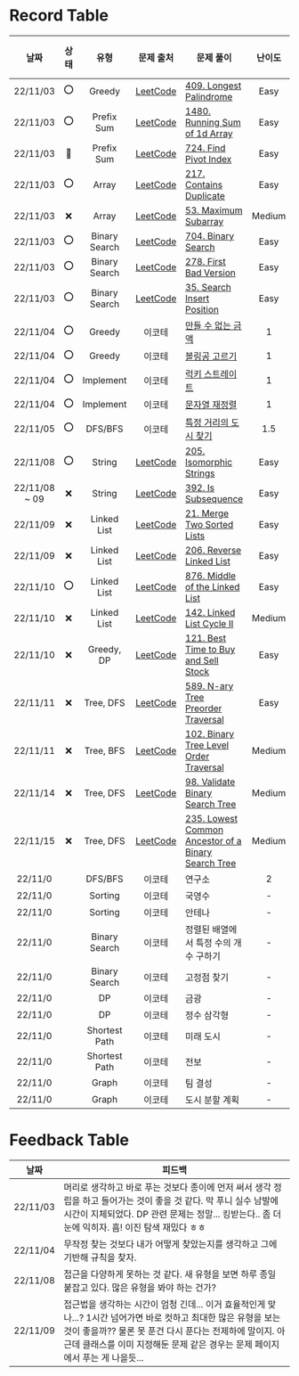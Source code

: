 # Record Table

|     날짜      | 상태 |     유형      |                                         문제 출처                                         | 문제 풀이                                                                   | 난이도 | 풀이 시간 (H:M) |
| :-----------: | :--: | :-----------: | :---------------------------------------------------------------------------------------: | --------------------------------------------------------------------------- | :----: | :-------------: |
|   22/11/03    |  ⭕  |    Greedy     |               [LeetCode](https://leetcode.com/problems/longest-palindrome/)               | [409. Longest Palindrome](/2022/1103.py#L137-L147)                          |  Easy  |      00:50      |
|   22/11/03    |  ⭕  |  Prefix Sum   |            [LeetCode](https://leetcode.com/problems/running-sum-of-1d-array/)             | [1480. Running Sum of 1d Array](/2022/1103.py#L149-L158)                    |  Easy  |      00:08      |
|   22/11/03    |  🔺  |  Prefix Sum   |                [LeetCode](https://leetcode.com/problems/find-pivot-index/)                | [724. Find Pivot Index](/2022/1103.py#L160-L173)                            |  Easy  |      01:25      |
|   22/11/03    |  ⭕  |     Array     |               [LeetCode](https://leetcode.com/problems/contains-duplicate/)               | [217. Contains Duplicate](/2022/1103.py#L175-L179)                          |  Easy  |      00:07      |
|   22/11/03    |  ❌  |     Array     |                [LeetCode](https://leetcode.com/problems/maximum-subarray/)                | [53. Maximum Subarray](/2022/1103.py#L181-L191)                             | Medium |      00:40      |
|   22/11/03    |  ⭕  | Binary Search |                 [LeetCode](https://leetcode.com/problems/binary-search/)                  | [704. Binary Search](/2022/1103.py#L193-L206)                               |  Easy  |      00:08      |
|   22/11/03    |  ⭕  | Binary Search |               [LeetCode](https://leetcode.com/problems/first-bad-version/)                | [278. First Bad Version](2022/1103.py#L208-L220)                            |  Easy  |      00:16      |
|   22/11/03    |  ⭕  | Binary Search |             [LeetCode](https://leetcode.com/problems/search-insert-position/)             | [35. Search Insert Position](/2022/1103.py#L123-L133)                       |  Easy  |      00:04      |
|   22/11/04    |  ⭕  |    Greedy     |                                          이코테                                           | [만들 수 없는 금액](/2022/1104.py#L100-L112)                                |   1    |      00:23      |
|   22/11/04    |  ⭕  |    Greedy     |                                          이코테                                           | [볼링공 고르기](/2022/1104.py#L114-L128)                                    |   1    |      00:35      |
|   22/11/04    |  ⭕  |   Implement   |                                          이코테                                           | [럭키 스트레이트](/2022/1104.py#L68-L82)                                    |   1    |      00:06      |
|   22/11/04    |  ⭕  |   Implement   |                                          이코테                                           | [문자열 재정렬](/2022/1104.py#L130-L148)                                    |   1    |      00:15      |
|   22/11/05    |  ⭕  |    DFS/BFS    |                                          이코테                                           | [특정 거리의 도시 찾기](/2022/1105.py)                                      |  1.5   |      00:35      |
|   22/11/08    |  ⭕  |    String     |               [LeetCode](https://leetcode.com/problems/isomorphic-strings/)               | [205. Isomorphic Strings](/2022/1108.py#L88-L92)                            |  Easy  |      01:01      |
| 22/11/08 ~ 09 |  ❌  |    String     |                 [LeetCode](https://leetcode.com/problems/is-subsequence/)                 | [392. Is Subsequence](/2022/1108.py#L94-L102)                               |  Easy  |      00:34      |
|   22/11/09    |  ❌  |  Linked List  |             [LeetCode](https://leetcode.com/problems/merge-two-sorted-lists/)             | [21. Merge Two Sorted Lists](/2022/1109.py#L99-L113)                        |  Easy  |      01:25      |
|   22/11/09    |  ❌  |  Linked List  |              [LeetCode](https://leetcode.com/problems/reverse-linked-list/)               | [206. Reverse Linked List](/2022/1109.py#L115-L145)                         |  Easy  |      00:34      |
|   22/11/10    |  ⭕  |  Linked List  |           [LeetCode](https://leetcode.com/problems/middle-of-the-linked-list/)            | [876. Middle of the Linked List](/2022/1110.py#L118-L140)                   |  Easy  |      00:22      |
|   22/11/10    |  ❌  |  Linked List  |              [LeetCode](https://leetcode.com/problems/linked-list-cycle-ii/)              | [142. Linked List Cycle II](/2022/1110.py#L142-L174)                        | Medium |      00:21      |
|   22/11/10    |  ❌  |  Greedy, DP   |        [LeetCode](https://leetcode.com/problems/best-time-to-buy-and-sell-stock/)         | [121. Best Time to Buy and Sell Stock](/2022/1110.py#L176-L200)             |  Easy  |      00:20      |
|   22/11/11    |  ❌  |   Tree, DFS   |         [LeetCode](https://leetcode.com/problems/n-ary-tree-preorder-traversal/)          | [589. N-ary Tree Preorder Traversal](/2022/1111.py#L55-L75)                 |  Easy  |      00:22      |
|   22/11/11    |  ❌  |   Tree, BFS   |       [LeetCode](https://leetcode.com/problems/binary-tree-level-order-traversal/)        | [102. Binary Tree Level Order Traversal](/2022/1111.py#L80-L104)            | Medium |      00:27      |
|   22/11/14    |  ❌  |   Tree, DFS   |          [LeetCode](https://leetcode.com/problems/validate-binary-search-tree/)           | [98. Validate Binary Search Tree](/2022/1114.py#L12-L27)                    | Medium |      00:30      |
|   22/11/15    |  ❌  |   Tree, DFS   | [LeetCode](https://leetcode.com/problems/lowest-common-ancestor-of-a-binary-search-tree/) | [235. Lowest Common Ancestor of a Binary Search Tree](/2022/1115.py#L8-L21) | Medium |      00:25      |
|    22/11/0    |      |    DFS/BFS    |                                          이코테                                           | 연구소                                                                      |   2    |      00:00      |
|    22/11/0    |      |    Sorting    |                                          이코테                                           | 국영수                                                                      |   -    |      00:00      |
|    22/11/0    |      |    Sorting    |                                          이코테                                           | 안테나                                                                      |   -    |      00:00      |
|    22/11/0    |      | Binary Search |                                          이코테                                           | 정렬된 배열에서 특정 수의 개수 구하기                                       |   -    |      00:00      |
|    22/11/0    |      | Binary Search |                                          이코테                                           | 고정점 찾기                                                                 |   -    |      00:00      |
|    22/11/0    |      |      DP       |                                          이코테                                           | 금광                                                                        |   -    |      00:00      |
|    22/11/0    |      |      DP       |                                          이코테                                           | 정수 삼각형                                                                 |   -    |      00:00      |
|    22/11/0    |      | Shortest Path |                                          이코테                                           | 미래 도시                                                                   |   -    |      00:00      |
|    22/11/0    |      | Shortest Path |                                          이코테                                           | 전보                                                                        |   -    |      00:00      |
|    22/11/0    |      |     Graph     |                                          이코테                                           | 팀 결성                                                                     |   -    |      00:00      |
|    22/11/0    |      |     Graph     |                                          이코테                                           | 도시 분할 계획                                                              |   -    |      00:00      |

# Feedback Table

|   날짜   | 피드백                                                                                                                                                                                                                                                      |
| :------: | ----------------------------------------------------------------------------------------------------------------------------------------------------------------------------------------------------------------------------------------------------------- |
| 22/11/03 | 머리로 생각하고 바로 푸는 것보다 종이에 먼저 써서 생각 정립을 하고 들어가는 것이 좋을 것 같다. 막 푸니 실수 남발에 시간이 지체되었다. DP 관련 문제는 정말... 킹받는다.. 좀 더 눈에 익히자. 흠! 이진 탐색 재밌다 ㅎㅎ                                        |
| 22/11/04 | 무작정 찾는 것보다 내가 어떻게 찾았는지를 생각하고 그에 기반해 규칙을 찾자.                                                                                                                                                                                 |
| 22/11/08 | 접근을 다양하게 못하는 것 같다. 새 유형을 보면 하루 종일 붙잡고 있다. 많은 유형을 봐야 하는 건가?                                                                                                                                                           |
| 22/11/09 | 접근법을 생각하는 시간이 엄청 긴데... 이거 효율적인게 맞나...? 1시간 넘어가면 바로 컷하고 최대한 많은 유형을 보는 것이 좋을까?? 물론 못 푼건 다시 푼다는 전제하에 말이지. 아 근데 클래스를 이미 지정해둔 문제 같은 경우는 문제 페이지에서 푸는 게 나을듯... |
